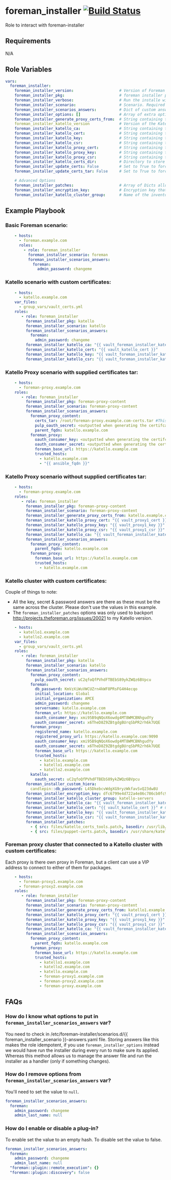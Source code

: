 # foreman_installer [![Build Status](https://travis-ci.org/sean797/ansible-role-foreman_installer.svg?branch=master)](https://travis-ci.org/sean797/ansible-role-foreman_installer)

Role to interact with foreman-installer 


## Requirements

N/A

## Role Variables

```yaml
vars:
  foreman_installer:
    foreman_installer_version:                    # Version of Foreman to install. Default is "latest". Only major and minor, ex: "2.0"
    foreman_installer_pkg:                        # foreman installer package. You probably want either "foreman-installer" or "katello".
    foreman_installer_verbose:                    # Run the installe with -v option
    foreman_installer_scenario:                   # Scenario. Required
    foreman_installer_scenarios_answers:          # Dict of custom answers that for your scenario. See [FAQs](https://github.com/sean797/ansible-role-foreman_installer#faqs). 
    foreman_installer_options: []                 # Array of extra options to pass to whenever the installer is ran
    foreman_installer_generate_proxy_certs_from:  # String containing the ansible host to Generate Certificates for a Katello Smart Proxy
    foreman_installer_katello_version             # Version of the Katello plugin that should be installed. Default is "latest"
    foreman_installer_katello_ca:                 # String containing the custom CA cert. Katello & Katello Smart Proxy Only.
    foreman_installer_katello_cert:               # String containing the custom cert. Katello Only.
    foreman_installer_katello_key:                # String containing the custom key. Katello Only.
    foreman_installer_katello_csr:                # String containing the custom csr. Katello Only.
    foreman_installer_katello_proxy_cert:         # String containing the custom cert. Katello Smart Proxy Only.
    foreman_installer_katello_proxy_key:          # String containing the custom key. Katello Smart Proxy Only.
    foreman_installer_katello_proxy_csr:          # String containing the custom csr. Katello Smart Proxy Only.
    foreman_installer_katello_certs_dir:          # Directory to store the certificates
    foreman_installer_update_certs: False         # Set to True to force Certificate Update.
    foreman_installer_update_certs_tar: False     # Set to True to force new Proxy Certificates tar to be generated & applied.

    # Advanced Options
    foreman_installer_patches:                    # Array of Dicts allowing patches against the installer files. See defaults/main.yml for an example.
    foreman_installer_encryption_key:             # Encryption key that is put into /etc/foreman/encryption_key.rb. Must be the same across a Foreman cluster.
    foreman_installer_katello_cluster_group:      # Name of the inventory group will all Katello servers in. Requires http://projects.theforeman.org/issues/20021
```

## Example Playbook

### Basic Foreman scenario:

```yaml
    - hosts:
      - foreman.example.com
      roles:
        - role: foreman_installer
          foreman_installer_scenario: foreman
          foreman_installer_scenarios_answers:
            foreman:
              admin_password: changeme
```

### Katello scenario with custom certificates:

```yaml
    - hosts:
      - katello.example.com
    var_files:
      - group_vars/vault_certs.yml
    roles:
       - role: foreman_installer
         foreman_installer_pkg: katello
         foreman_installer_scenario: katello
         foreman_installer_scenarios_answers:
           foreman:
             admin_password: changeme
         foreman_installer_katello_ca: "{{ vault_foreman_installer_katello_ca }}"
         foreman_installer_katello_cert: "{{ vault_katello_cert }}"
         foreman_installer_katello_key: "{{ vault_foreman_installer_katello_key }}"
         foreman_installer_katello_csr: "{{ vault_foreman_installer_katello_csr }}"
```

### Katello Proxy scenario with supplied certificates tar:

```yaml
    - hosts:
      - foreman-proxy.example.com
    roles:
       - role: foreman_installer
         foreman_installer_pkg: foreman-proxy-content
         foreman_installer_scenario: foreman-proxy-content
         foreman_installer_scenarios_answers:
           foreman_proxy_content:
             certs_tar: /root/foreman-proxy.example.com-certs.tar #This must already be on-disk
             pulp_oauth_secret: <outputted when generating the certifcates tar>
             parent_fqdn: katello.example.com
           foreman_proxy:
             oauth_consumer_key: <outputted when generating the certifcates tar>
             oauth_consumer_secret: <outputted when generating the certifcates tar>
             foreman_base_url: https://katello.example.com
             trusted_hosts:
               - katello.example.com
               - "{{ ansible_fqdn }}"
```

### Katello Proxy scenario without supplied certificates tar:

```yaml
    - hosts:
      - foreman-proxy.example.com
    roles:
       - role: foreman_installer
         foreman_installer_pkg: foreman-proxy-content
         foreman_installer_scenario: foreman-proxy-content
         foreman_installer_generate_proxy_certs_from: katello.example.com
         foreman_installer_katello_proxy_cert: "{{ vault_proxy1_cert }}"
         foreman_installer_katello_proxy_key: "{{ vault_proxy1_key }}"
         foreman_installer_katello_proxy_csr: "{{ vault_proxy1_csr }}"
         foreman_installer_katello_ca: "{{ vault_foreman_installer_katello_ca }}"
         foreman_installer_scenarios_answers:
           foreman_proxy_content:
             parent_fqdn: katello.example.com
           foreman_proxy:
             foreman_base_url: https://katello.example.com
             trusted_hosts:
               - katello.example.com
```

### Katello cluster with custom certificates: 

Couple of things to note:
 - All the key, secret & password answers are there as these must be the same across the cluster. Please don't use the values in this example.
 - The `foreman_installer_patches` options was only used to backport http://projects.theforeman.org/issues/20021 to my Katello version.

```yaml
    - hosts:
      - katello1.example.com
      - katello2.example.com
    var_files:
      - group_vars/vault_certs.yml
    roles:
       - role: foreman_installer
         foreman_installer_pkg: katello
         foreman_installer_scenario: katello
         foreman_installer_scenarios_answers:
           foreman_proxy_content:
             pulp_oauth_secret: uC2qfoQfPVhdFTBEbS89ykZWQz6BVpcu
           foreman:
             db_password: KmVzXiWuVWCUZrn4kWF8PRsFG4H4ecqo
             initial_location: Global
             initial_organization: AMCE
             admin_password: changeme
             servername: katello.example.com
             foreman_url: https://katello.example.com
             oauth_consumer_key: xmi95B9qNQoX6owdg4MT8WMCBNhgudYy
             oauth_consumer_secret: x6TheD8Z9ZBtgdgBUrqSbPR2rh6k7UQE
           foreman_proxy:
             registered_name: katello.example.com
             registered_proxy_url: https://katello.example.com:9090
             oauth_consumer_key: xmi95B9qNQoX6owdg4MT8WMCBNhgudYy
             oauth_consumer_secret: x6TheD8Z9ZBtgdgBUrqSbPR2rh6k7UQE
             foreman_base_url: https://katello.example.com
             trusted_hosts:
               - katello.example.com
               - katello1.example.com
               - katello2.example.com
           katello:
             oauth_secret: uC2qfoQfPVhdFTBEbS89ykZWQz6BVpcu
         foreman_installer_custom_hiera:
           candlepin::db_password: L45DkebcvWdgXG9ryzWkfavSvQ23dw8U
         foreman_installer_encryption_key: dfc6799e4d722a4e86c786cb0fc96cbbae0151f6
         foreman_installer_katello_cluster_group: katello-servers
         foreman_installer_katello_ca: "{{ vault_foreman_installer_katello_ca }}"
         foreman_installer_katello_cert: "{{ vault_katello_cert }}" # Certificate must use dns-alt-names with all cluster Hostnames and VIP hostname.
         foreman_installer_katello_key: "{{ vault_foreman_installer_katello_key }}"
         foreman_installer_katello_csr: "{{ vault_foreman_installer_katello_csr }}"
         foreman_installer_patches:
           - { src: files/katello_certs_tools.patch, basedir: /usr/lib/python2.7/site-packages/ }
           - { src: files/puppet-certs.patch, basedir: /usr/share/katello-installer-base/modules/certs/ }
```

### Foreman proxy cluster that connected to a Katello cluster with custom certificates: 

Each proxy is there own proxy in Foreman, but a client can use a VIP address to connect to either of them for packages.

```yaml
    - hosts:
      - foreman-proxy1.example.com
      - foreman-proxy2.example.com
    roles:
       - role: foreman_installer
         foreman_installer_pkg: foreman-proxy-content
         foreman_installer_scenario: foreman-proxy-content
         foreman_installer_generate_proxy_certs_from: katello1.example.com
         foreman_installer_katello_proxy_cert: "{{ vault_proxy1_cert }}" # Certificate must use dns-alt-names with all cluster Hostnames and VIP hostname.
         foreman_installer_katello_proxy_key: "{{ vault_proxy1_key }}"
         foreman_installer_katello_proxy_csr: "{{ vault_proxy1_csr }}"
         foreman_installer_katello_ca: "{{ vault_foreman_installer_katello_ca }}"
         foreman_installer_scenarios_answers:
           foreman_proxy_content:
             parent_fqdn: katello.example.com
           foreman_proxy:
             foreman_base_url: https://katello.example.com
             trusted_hosts:
               - katello1.example.com
               - katello2.example.com
               - katello.example.com
               - foreman-proxy1.example.com
               - foreman-proxy2.example.com
               - foreman-proxy.example.com
```

## FAQs

### How do I know what options to put in `foreman_installer_scenarios_answers` var? ###

You need to check in /etc/foreman-installer/scenarios.d/{{ foreman_installer_scenario }}-answers.yaml file. Storing answers like this makes the role idempotent, if you use `foreman_installer_options` instead we would have run the installer during every run to make sure its applied. Whereas this method allows us to manage the answer file and run the installer as a handler (only if something changes).

### How do I remove options from `foreman_installer_scenarios_answers` var? ###
 
You'll need to set the value to `null`.
 
```yaml
foreman_installer_scenarios_answers:
  foreman:
    admin_password: changeme
    admin_last_name: null
```

### How do I enable or disable a plug-in?

To enable set the value to an empty hash. To disable set the value to false.

```yaml
foreman_installer_scenarios_answers:
  foreman:
    admin_password: changeme
    admin_last_name: null
  "foreman::plugin::remote_execution": {}
  "foreman::plugin::discovery": false
```
